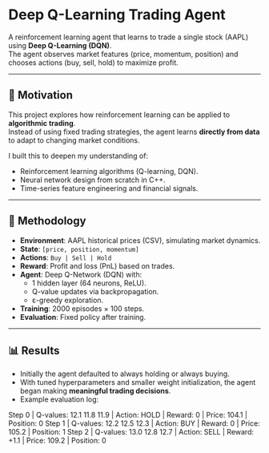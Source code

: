 # Deep Q-Learning Trading Agent

A reinforcement learning agent that learns to trade a single stock (AAPL) using **Deep Q-Learning (DQN)**.  
The agent observes market features (price, momentum, position) and chooses actions (buy, sell, hold) to maximize profit.

---

## 🚀 Motivation
This project explores how reinforcement learning can be applied to **algorithmic trading**.  
Instead of using fixed trading strategies, the agent learns **directly from data** to adapt to changing market conditions.

I built this to deepen my understanding of:
- Reinforcement learning algorithms (Q-learning, DQN).
- Neural network design from scratch in C++.
- Time-series feature engineering and financial signals.

---

## 🧠 Methodology

- **Environment**: AAPL historical prices (CSV), simulating market dynamics.
- **State**: `[price, position, momentum]`
- **Actions**: `Buy | Sell | Hold`
- **Reward**: Profit and loss (PnL) based on trades.
- **Agent**: Deep Q-Network (DQN) with:
  - 1 hidden layer (64 neurons, ReLU).
  - Q-value updates via backpropagation.
  - ε-greedy exploration.
- **Training**: 2000 episodes × 100 steps.
- **Evaluation**: Fixed policy after training.

---

## 📊 Results

- Initially the agent defaulted to always holding or always buying.  
- With tuned hyperparameters and smaller weight initialization, the agent began making **meaningful trading decisions**.  
- Example evaluation log:

Step 0 | Q-values: 12.1 11.8 11.9 | Action: HOLD | Reward: 0 | Price: 104.1 | Position: 0
Step 1 | Q-values: 12.2 12.5 12.3 | Action: BUY | Reward: 0 | Price: 105.2 | Position: 1
Step 2 | Q-values: 13.0 12.8 12.7 | Action: SELL | Reward: +1.1 | Price: 109.2 | Position: 0



